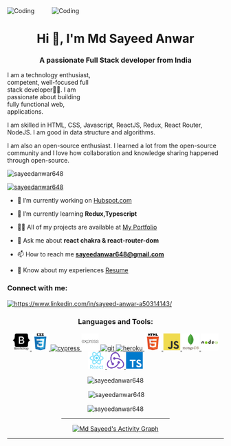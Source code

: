 <!-- [![MasterHead](https://www.behance.net/gallery/9264379/Pidiendo-Pista-Formula-HTV/modules/68699127)] -->
<img align="centre" alt="Coding" height="300px" width="100%" src="https://binaryinformatics.com/wp-content/uploads/2019/01/MERN-Stack-Development-and-Consulting-Services.jpg"/>

<img align="right" alt="Coding" width="400" src="https://cdn.dribbble.com/users/1162077/screenshots/3848914/programmer.gif"/>

<h1 align="center">Hi 👋, I'm Md Sayeed Anwar</h1>
<h3 align="center">A passionate Full Stack developer from India</h3>
<p align="left" style="max-width:40%" style="color:blue" >
I am a technology enthusiast, competent, well-focused full stack developer👨‍💻. I am passionate about building fully functional web, applications.

I am skilled in HTML, CSS, Javascript, ReactJS, Redux, React Router, NodeJS. I am good in data structure and algorithms.

I am also an open-source enthusiast. I learned a lot from the open-source community and I love how collaboration and knowledge sharing happened through open-source.

</p>


<p align="left"> <img src="https://komarev.com/ghpvc/?username=sayeedanwar648&label=Profile%20views&color=0e75b6&style=flat" alt="sayeedanwar648" /> </p>

<p align="left"> <a href="https://github.com/ryo-ma/github-profile-trophy"><img src="https://github-profile-trophy.vercel.app/?username=sayeedanwar648" alt="sayeedanwar648" /></a> </p>

- 🔭 I’m currently working on [Hubspot.com](https://github.com/sayeedanwar648/distinct-ship-6547)

- 🌱 I’m currently learning **Redux,Typescript**

- 👨‍💻 All of my projects are available at [My Portfolio](sayeedanwar648.github.io)

- 💬 Ask me about **react chakra & react-router-dom**

- 📫 How to reach me **sayeedanwar648@gmail.com**
- 📄 Know about my experiences [Resume](https://drive.google.com/file/d/1zfh2EBQECzh_FX6NHljqk5ViQbezErPd/view?usp=sharing)

<h3 align="left">Connect with me:</h3>
<p align="left">
<a href="https://linkedin.com/in/https://www.linkedin.com/in/sayeed-anwar-a50314143/" target="blank"><img align="center" src="https://raw.githubusercontent.com/rahuldkjain/github-profile-readme-generator/master/src/images/icons/Social/linked-in-alt.svg" alt="https://www.linkedin.com/in/sayeed-anwar-a50314143/" height="30" width="40" /></a>
</p>


<h3 align="center">Languages and Tools:</h3>
<p align="center"> <a href="https://getbootstrap.com" target="_blank" rel="noreferrer"> <img src="https://raw.githubusercontent.com/devicons/devicon/master/icons/bootstrap/bootstrap-plain-wordmark.svg" alt="bootstrap" width="40" height="40"/> </a> <a href="https://www.w3schools.com/css/" target="_blank" rel="noreferrer"> <img src="https://raw.githubusercontent.com/devicons/devicon/master/icons/css3/css3-original-wordmark.svg" alt="css3" width="40" height="40"/> </a> <a href="https://www.cypress.io" target="_blank" rel="noreferrer"> <img src="https://raw.githubusercontent.com/simple-icons/simple-icons/6e46ec1fc23b60c8fd0d2f2ff46db82e16dbd75f/icons/cypress.svg" alt="cypress" width="40" height="40"/> </a> <a href="https://expressjs.com" target="_blank" rel="noreferrer"> <img src="https://raw.githubusercontent.com/devicons/devicon/master/icons/express/express-original-wordmark.svg" alt="express" width="40" height="40"/> </a> <a href="https://git-scm.com/" target="_blank" rel="noreferrer"> <img src="https://www.vectorlogo.zone/logos/git-scm/git-scm-icon.svg" alt="git" width="40" height="40"/> </a> <a href="https://heroku.com" target="_blank" rel="noreferrer"> <img src="https://www.vectorlogo.zone/logos/heroku/heroku-icon.svg" alt="heroku" width="40" height="40"/> </a> <a href="https://www.w3.org/html/" target="_blank" rel="noreferrer"> <img src="https://raw.githubusercontent.com/devicons/devicon/master/icons/html5/html5-original-wordmark.svg" alt="html5" width="40" height="40"/> </a> <a href="https://developer.mozilla.org/en-US/docs/Web/JavaScript" target="_blank" rel="noreferrer"> <img src="https://raw.githubusercontent.com/devicons/devicon/master/icons/javascript/javascript-original.svg" alt="javascript" width="40" height="40"/> </a> <a href="https://www.mongodb.com/" target="_blank" rel="noreferrer"> <img src="https://raw.githubusercontent.com/devicons/devicon/master/icons/mongodb/mongodb-original-wordmark.svg" alt="mongodb" width="40" height="40"/> </a> <a href="https://nodejs.org" target="_blank" rel="noreferrer"> <img src="https://raw.githubusercontent.com/devicons/devicon/master/icons/nodejs/nodejs-original-wordmark.svg" alt="nodejs" width="40" height="40"/> </a> <a href="https://reactjs.org/" target="_blank" rel="noreferrer"> <img src="https://raw.githubusercontent.com/devicons/devicon/master/icons/react/react-original-wordmark.svg" alt="react" width="40" height="40"/> </a> <a href="https://redux.js.org" target="_blank" rel="noreferrer"> <img src="https://raw.githubusercontent.com/devicons/devicon/master/icons/redux/redux-original.svg" alt="redux" width="40" height="40"/> </a> <a href="https://www.typescriptlang.org/" target="_blank" rel="noreferrer"> <img src="https://raw.githubusercontent.com/devicons/devicon/master/icons/typescript/typescript-original.svg" alt="typescript" width="40" height="40"/> </a> </p>
<div align="center">
<p><img align="center" src="https://github-readme-stats.vercel.app/api/top-langs?username=sayeedanwar648&show_icons=true&locale=en&layout=compact" alt="sayeedanwar648" /></p>

<p>&nbsp;<img align="center" src="https://github-readme-stats.vercel.app/api?username=sayeedanwar648&show_icons=true&locale=en" alt="sayeedanwar648" /></p>

<p><img align="center" src="https://github-readme-streak-stats.herokuapp.com/?user=sayeedanwar648&" alt="sayeedanwar648" /></p>
</div>
<div align="center">
<hr width="50%" />
<a href="https://github.com/sayeedanwar648/github-readme-activity-graph"><img alt="Md Sayeed's Activity Graph" src="https://activity-graph.herokuapp.com/graph?username=sayeedanwar648&bg_color=0D1117&color=5BCDEC&line=5BCDEC&point=FFFFFF&hide_border=true" /></a>
</div>
<hr/>

